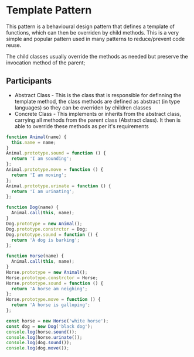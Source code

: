 # Template Pattern

This pattern is a behavioural design pattern that defines a template of functions, which can then be overriden by child methods.
This is a very simple and popular pattern used in many patterns to reduce/prevent code reuse.

The child classes usually override the methods as needed but preserve the invocation method of the parent;

## Participants

- Abstract Class - This is the class that is responsible for definning the template method, the class methods are defined as abstract (in type languages) so they can be overriden by children classes
- Concrete Class - This implements or inherits from the abstract class, carrying all methods from the parent class (Abstract class). It then is able to override these methods as per it's requirements

```js
function Animal(name) {
  this.name = name;
}
Animal.prototype.sound = function () {
  return 'I am sounding';
};
Animal.prototype.move = function () {
  return 'I am moving';
};
Animal.prototype.urinate = function () {
  return 'I am urinating';
};

function Dog(name) {
  Animal.call(this, name);
}
Dog.prototype = new Animal();
Dog.prototype.constrctor = Dog;
Dog.prototype.sound = function () {
  return 'A dog is barking';
};

function Horse(name) {
  Animal.call(this, name);
}
Horse.prototype = new Animal();
Horse.prototype.constrctor = Horse;
Horse.prototype.sound = function () {
  return 'A horse am neighing';
};
Horse.prototype.move = function () {
  return 'A horse is galloping';
};

const horse = new Horse('white horse');
const dog = new Dog('black dog');
console.log(horse.sound());
console.log(horse.urinate());
console.log(dog.sound());
console.log(dog.move());
```